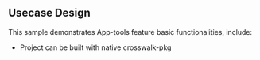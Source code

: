## Usecase Design

This sample demonstrates App-tools feature basic functionalities, include:

* Project can be built with native crosswalk-pkg
